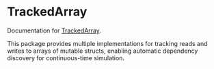# TrackedArray

Documentation for [TrackedArray](https://github.com/adolgert/TrackedArray.jl).

This package provides multiple implementations for tracking reads and writes to arrays of mutable structs, enabling automatic dependency discovery for continuous-time simulation.
